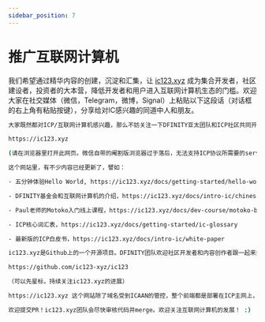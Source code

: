 ```yaml
---
sidebar_position: 7
---
```


# 推广互联网计算机

我们希望通过精华内容的创建，沉淀和汇集，让 [ic123.xyz](https://ic123.xyz) 成为集合开发者，社区建设者，投资者的大本营，降低开发者和用户进入互联网计算机生态的门槛。欢迎大家在社交媒体（微信，Telegram，微博，Signal）上粘贴以下这段话（对话框的右上角有粘贴按键），分享给对IC感兴趣的同道中人和朋友。

```bash
大家既然都对ICP/互联网计算机感兴趣，那么不妨关注一下DFINITY亚太团队和ICP社区共同开发的这个网站 - ”ICP技术文档导航“。

https://ic123.xyz 

(请在浏览器里打开此网页。微信自带的阉割版浏览器过于落后，无法支持ICP协议所需要的service worker，不能直接打开ICP上的网站。）

这个网站里，有不少内容已经更新了，譬如：

- 五分钟体验Hello World, https://ic123.xyz/docs/getting-started/hello-world

- DFINITY基金会和互联网计算机的介绍，https://ic123.xyz/docs/intro-ic/chinese-deck

- Paul老师的Motoko入门线上课程，https://ic123.xyz/docs/dev-course/motoko-basic-0

- ICP核心词汇表，https://ic123.xyz/docs/getting-started/ic-glossary

- 最新版的ICP白皮书，https://ic123.xyz/docs/intro-ic/white-paper

ic123.xyz是Github上的一个开源项目。DFINITY团队欢迎社区开发者和内容创作者跟一起来扩展她的内容 - 类似  WTF Academy 的发展方式。在这里可以看到更多网站未来的内容路线图以及加入合作的方式：

https://github.com/ic123-xyz/ic123

（可以先星标，持续关注ic123.xyz的进展）

https://ic123.xyz 这个网站除了域名受到ICAAN的管控，整个前端都是部署在ICP主网上，不需要依赖任何中心化的服务器或者CDN。全世界能做到这个的技术平台，只有ICP一家。希望对大家有所启发。

欢迎提交PR！ic123.xyz团队会尽快审核代码并merge。欢迎关注互联网计算机的发展！ :)
```

